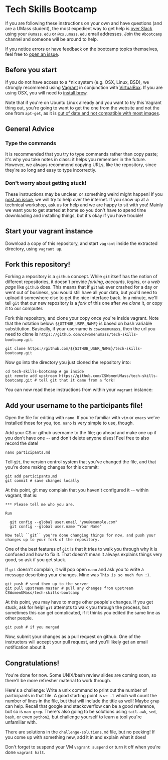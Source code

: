 # Tech Skills Bootcamp
If you are following these instructions on your own and have questions (and are a UMass student), the most expedient way to get help is [over Slack](cswomen.slack.com/signup) using your `@umass.edu` or `@cs.umass.edu`  email addresses. Join the `#bootcamp` channel and someone will be around to help.

If you notice errors or have feedback on the bootcamp topics themselves, feel free to [open an issue](https://github.com/CSWomenUMass/tech-skills-bootcamp/issues).

## Before you start

If you do not have access to a *nix system (e.g. OSX, Linux, BSD), we strongly recommend using [Vagrant](https://www.vagrantup.com/) in conjunction with [VirtualBox](https://www.virtualbox.org/). If you are using OSX, you will need to [install brew](http://brew.sh/). 

Note that if you're on Ubuntu Linux already and you want to try this Vagrant thing out, you're going to want to get the one from the website and not the one from ``apt-get``, as it is [out of date and not compatible with most images](https://github.com/fideloper/Vaprobash/issues/322).

## General Advice

### Type the commands

It is recommended that you try to type commands rather than copy paste; it's why you take notes in class: it helps you remember in the future. However, we always recommend copying URLs, like the repository, since they're so long and easy to type incorrectly.

### Don't worry about getting stuck!

These instructions may be unclear, or something weird might happen! If you [post an issue](https://github.com/CSWomenUMass/tech-skills-bootcamp/issues), we will try to help over the internet. If you show up at a technical workshop, ask us for help and we are happy to sit with you! Mainly we want you to get started at home so you don't have to spend time downloading and installing things, but it's okay if you have trouble!

## Start your vagrant instance

Download a copy of this repository, and start ``vagrant`` inside the extracted directory, using ``vagrant up``.

## Fork this repository!

Forking a repository is a ``github`` concept. While ``git`` itself has the notion of different repositories, it doesn't provide *forking*, *accounts*, *logins*, or a *web page* like ``github`` does. This means that if ``github`` ever crashed for a day or went out of business, you would still have all your data, but you'd need to upload it somewhere else to get the nice interface back. In a minute, we'll tell ``git`` that our new repository is a *fork* of this one after we *clone* it, or copy it to our computer.

Fork this repository, and clone your copy once you're inside vagrant. Note that the notation below: ``${GITHUB_USER_NAME}`` is based on bash variable substitution. Basically, if your username is ``cswomenumass``, then the url you need to clone is ``https://github.com/cswomenumass/tech-skills-bootcamp.git``.

    git clone https://github.com/${GITHUB_USER_NAME}/tech-skills-bootcamp.git 
    
Now go into the directory you just cloned the repository into:

    cd tech-skills-bootcamp # go inside
    git remote add upstream https://github.com/CSWomenUMass/tech-skills-bootcamp.git # tell git that it came from a fork!

You can now read these instructions from within your ``vagrant`` instance:

## Add your username to the participants file!

Open the file for editing with ``nano``. If you're familiar with ``vim`` or ``emacs`` we've installed those for you, too. ``nano`` is very simple to use, though.

Add your CS or github username to the file; go ahead and make one up if you don't have one -- and don't delete anyone elses! Feel free to also record the date!

    nano participants.md

Tell ``git``, the version control system that you've changed the file, and that you're done making changes for this commit:

    git add participants.md
    git commit # save changes locally

At this point, git may complain that you haven't configured it -- within vagrant, that is:

    *** Please tell me who you are.

    Run

      git config --global user.email "you@example.com"
      git config --global user.name "Your Name"

    Now tell ``git`` you're done changing things for now, and push your changes up to your fork of the repository.

One of the best features of `git` is that it tries to walk you through why it is confused and how to fix it. That doesn't mean it always explains things very good, so ask if you get stuck.

If ``git`` doesn't complain, it will pop open ``nano`` and ask you to write a message describing your changes. Mine was ``This is so much fun :)``.

    git push # send them up to the server
    git pull upstream master # pull any changes from upstream CSWomenUMass/tech-skills-bootcamp

At this point, you may have to merge other people's changes. If you get stuck, ask for help! ``git`` attempts to walk you through the process, but sometimes this can get complicated, if it thinks you edited the same line as other people.

    git push # if you merged

Now, submit your changes as a pull request on github. One of the instructors will accept your pull request, and you'll likely get an email notification about it.

## Congratulations!

You're done for now. Some UNIX/bash review slides are coming soon, so there'll be more refresher material to work through.

Here's a challenge: Write a unix command to print out the number of participants in that file. A good starting point is ``wc -l`` which will count the number of lines in the file, but that will include the title as well! Maybe ``grep`` can help. Recall that google and stackoverflow can be a good reference, but so is ``man grep``. There's also going to be solutions using ``tail``. ``awk``, ``sed``, ``bash``, or even ``python2``, but challenge yourself to learn a tool you're unfamiliar with.

There are solutions in the ``challenge-solutions.md`` file, but no peeking! If you come up with something new, add it in and explain what it does!

Don't forget to suspend your VM ``vagrant suspend`` or turn it off when you're done ``vagrant halt``.
